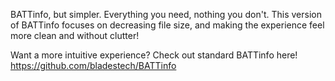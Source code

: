 BATTinfo, but simpler. Everything you need, nothing you don't.
This version of BATTinfo focuses on decreasing file size, and making the experience feel more clean and without clutter!

Want a more intuitive experience? Check out standard BATTinfo here! https://github.com/bladestech/BATTinfo
